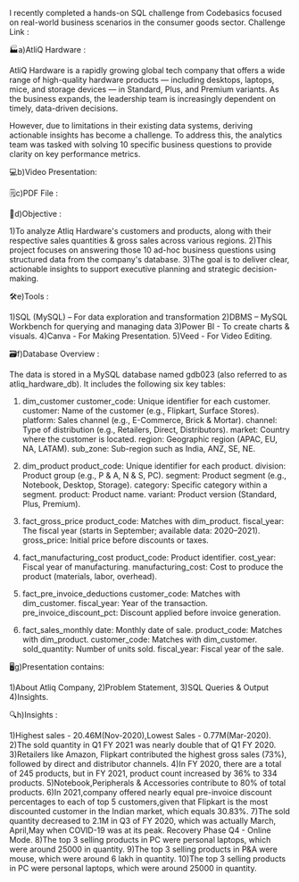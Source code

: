 
I recently completed a hands-on SQL challenge from Codebasics focused on real-world business scenarios in the consumer goods sector.
Challenge Link : 

 🏭a)AtliQ Hardware :

AtliQ Hardware is a rapidly growing global tech company that offers a wide range of high-quality hardware products — including desktops, laptops, mice, and storage devices — in Standard, Plus, and Premium variants. As the business expands, the leadership team is increasingly dependent on timely, data-driven decisions.

However, due to limitations in their existing data systems, deriving actionable insights has become a challenge. To address this, the analytics team was tasked with solving 10 specific business questions to provide clarity on key performance metrics.

💻b)Video Presentation:

🗒️c)PDF File :

📌d)Objective :

1)To analyze Atliq Hardware's customers and products, along with their respective sales quantities & gross sales across various regions.
2)This project focuses on answering those 10 ad-hoc business questions using structured data from the company's database. 
3)The goal is to deliver clear, actionable insights to support executive planning and strategic decision-making.

🛠️e)Tools :

1)SQL (MySQL) – For data exploration and transformation
2)DBMS – MySQL Workbench for querying and managing data
3)Power BI - To create charts & visuals.
4)Canva - For Making Presentation.
5)Veed - For Video Editing.

🗃️f)Database Overview :

The data is stored in a MySQL database named gdb023 (also referred to as atliq_hardware_db). It includes the following six key tables:

1. dim_customer
customer_code: Unique identifier for each customer.
customer: Name of the customer (e.g., Flipkart, Surface Stores).
platform: Sales channel (e.g., E-Commerce, Brick & Mortar).
channel: Type of distribution (e.g., Retailers, Direct, Distributors).
market: Country where the customer is located.
region: Geographic region (APAC, EU, NA, LATAM).
sub_zone: Sub-region such as India, ANZ, SE, NE.

2. dim_product
product_code: Unique identifier for each product.
division: Product group (e.g., P & A, N & S, PC).
segment: Product segment (e.g., Notebook, Desktop, Storage).
category: Specific category within a segment.
product: Product name.
variant: Product version (Standard, Plus, Premium).

3. fact_gross_price
product_code: Matches with dim_product.
fiscal_year: The fiscal year (starts in September; available data: 2020–2021).
gross_price: Initial price before discounts or taxes.

4. fact_manufacturing_cost
product_code: Product identifier.
cost_year: Fiscal year of manufacturing.
manufacturing_cost: Cost to produce the product (materials, labor, overhead).

5. fact_pre_invoice_deductions
customer_code: Matches with dim_customer.
fiscal_year: Year of the transaction.
pre_invoice_discount_pct: Discount applied before invoice generation.

6. fact_sales_monthly
date: Monthly date of sale.
product_code: Matches with dim_product.
customer_code: Matches with dim_customer.
sold_quantity: Number of units sold.
fiscal_year: Fiscal year of the sale.

🖥️g)Presentation contains:

1)About Atliq Company,
2)Problem Statement,
3)SQL Queries & Output
4)Insights.


🔍h)Insights :

1)Highest sales - 20.46M(Nov-2020),Lowest Sales - 0.77M(Mar-2020). 
2)The sold quantity in Q1 FY 2021 was nearly double that of Q1 FY 2020. 
3)Retailers like Amazon, Flipkart contributed the highest gross sales (73%), followed by direct and distributor channels.
4)In FY 2020, there are a total of 245 products, but in FY 2021, product count increased by 36% to 334 products. 
5)Notebook,Peripherals & Accessories contribute to 80% of total products.
6)In 2021,company offered nearly equal pre-invoice discount percentages to each of top 5 customers,given that Flipkart is the most discounted customer in the Indian market, which equals 30.83%.
7)The sold quantity decreased to 2.1M in Q3 of FY 2020, which was actually March, April,May when COVID-19 was at its peak.
 Recovery Phase Q4 - Online Mode.
8)The top 3 selling products in PC were personal laptops, which were around 25000 in quantity.
9)The top 3 selling products in P&A were mouse, which were around 6 lakh in quantity.
10)The top 3 selling products in PC were personal laptops, which were around 25000 in quantity.
